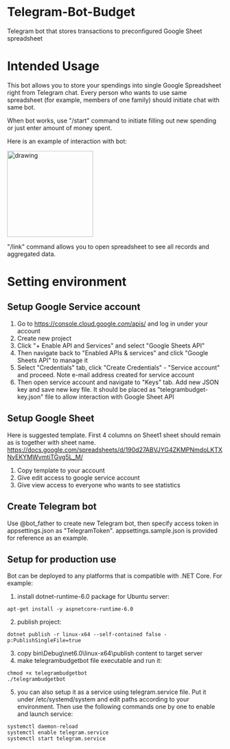 # Telegram-Bot-Budget
Telegram bot that stores transactions to preconfigured Google Sheet spreadsheet

# Intended Usage
This bot allows you to store your spendings into single Google Spreadsheet right from Telegram chat.
Every person who wants to use same spreadsheet (for example, members of one family) should initiate chat with same bot.

When bot works, use "/start" command to initiate filling out new spending or just enter amount of money spent.

Here is an example of interaction with bot:

<img src="https://user-images.githubusercontent.com/3009597/176690263-bab437b1-2347-4bd5-8060-d6c5bf996fcf.png" alt="drawing" width="200"/>

"/link" command allows you to open spreadsheet to see all records and aggregated data.

# Setting environment
## Setup Google Service account
1. Go to https://console.cloud.google.com/apis/ and log in under your account
2. Create new project
3. Click "+ Enable API and Services" and select "Google Sheets API"
4. Then navigate back to "Enabled APIs & services" and click "Google Sheets API" to manage it
5. Select "Credentials" tab, click "Create Credentials" - "Service account" and proceed. Note e-mail address created for service account
6. Then open service account and navigate to "Keys" tab. Add new JSON key and save new key file. It should be placed as "telegrambudget-key.json" file to allow interaction with Google Sheet API

## Setup Google Sheet
Here is suggested template. First 4 columns on Sheet1 sheet should remain as is together with sheet name.
https://docs.google.com/spreadsheets/d/190d27ABVJYG4ZKMPNmdoLKTXNyEKYMWvmtiTGvg5L_M/
1. Copy template to your account
2. Give edit access to google service account
3. Give view access to everyone who wants to see statistics

## Create Telegram bot
Use @bot_father to create new Telegram bot, then specify access token in appsettings.json as "TelegramToken".
appsettings.sample.json is provided for reference as an example.

## Setup for production use
Bot can be deployed to any platforms that is compatible with .NET Core.
For example:
1. install dotnet-runtime-6.0 package for Ubuntu server:
```
apt-get install -y aspnetcore-runtime-6.0
```
2. publish project:
```
dotnet publish -r linux-x64 --self-contained false -p:PublishSingleFile=true
```
3. copy bin\Debug\net6.0\linux-x64\publish content to target server
4. make telegrambudgetbot file executable and run it:
```
chmod +x telegrambudgetbot
./telegrambudgetbot
```
5. you can also setup it as a service using telegram.service file. Put it under /etc/systemd/system and edit paths according to your environment.
Then use the following commands one by one to enable and launch service:
```
systemctl daemon-reload
systemctl enable telegram.service
systemctl start telegram.service
```